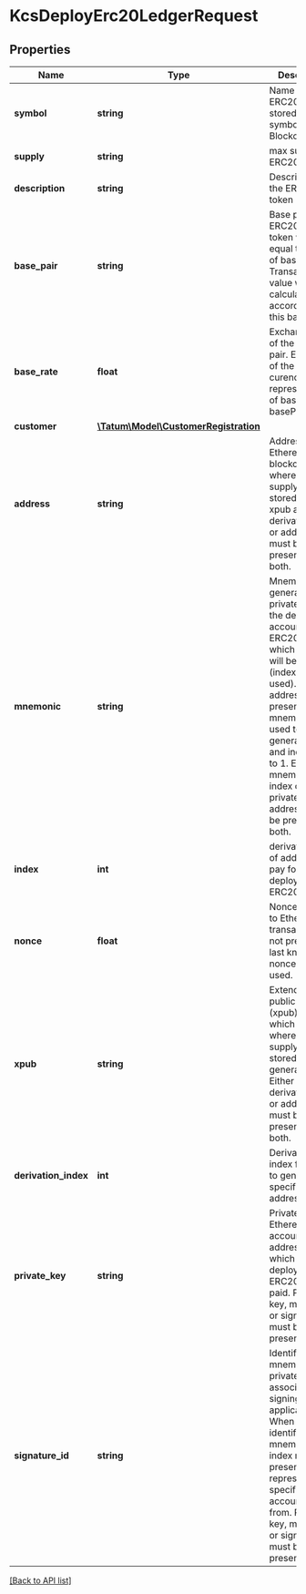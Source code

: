 # KcsDeployErc20LedgerRequest

## Properties

Name | Type | Description | Notes
------------ | ------------- | ------------- | -------------
**symbol** | **string** | Name of the ERC20 token - stored as a symbol on Blockchain |
**supply** | **string** | max supply of ERC20 token. |
**description** | **string** | Description of the ERC20 token |
**base_pair** | **string** | Base pair for ERC20 token. 1 token will be equal to 1 unit of base pair. Transaction value will be calculated according to this base pair. |
**base_rate** | **float** | Exchange rate of the base pair. Each unit of the created curency will represent value of baseRate*1 basePair. | [optional] [default to 1]
**customer** | [**\Tatum\Model\CustomerRegistration**](CustomerRegistration.md) |  | [optional]
**address** | **string** | Address on Ethereum blockchain, where all initial supply will be stored. Either xpub and derivationIndex, or address must be present, not both. |
**mnemonic** | **string** | Mnemonic to generate private key for the deploy account of ERC20, from which the gas will be paid (index will be used). If address is not present, mnemonic is used to generate xpub and index is set to 1. Either mnemonic and index or privateKey and address must be present, not both. |
**index** | **int** | derivation index of address to pay for deployment of ERC20 |
**nonce** | **float** | Nonce to be set to Ethereum transaction. If not present, last known nonce will be used. | [optional]
**xpub** | **string** | Extended public key (xpub), from which address, where all initial supply will be stored, will be generated. Either xpub and derivationIndex, or address must be present, not both. |
**derivation_index** | **int** | Derivation index for xpub to generate specific deposit address. |
**private_key** | **string** | Private key of Ethereum account address, from which gas for deployment of ERC20 will be paid. Private key, mnemonic or signature Id must be present. |
**signature_id** | **string** | Identifier of the mnemonic / private key associated in signing application. When hash identifies mnemonic, index must be present to represent specific account to pay from. Private key, mnemonic or signature Id must be present. |

[[Back to API list]](../../README.md#api-endpoints)
